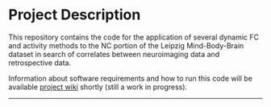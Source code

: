 # Project Description

This repository contains the code for the application of several dynamic FC and activity methods to the NC portion of the Leipzig Mind-Body-Brain dataset in search of correlates between neuroimaging data and retrospective data.

Information about software requirements and how to run this code will be available [project wiki](../../wiki) shortly (still a work in progress).

***

